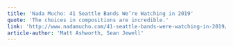 ```yaml
---
title: 'Nada Mucho: 41 Seattle Bands We’re Watching in 2019'
quote: 'The choices in compositions are incredible.'
link: 'http://www.nadamucho.com/41-seattle-bands-were-watching-in-2019/'
article-author: 'Matt Ashworth, Sean Jewell'
---
```

